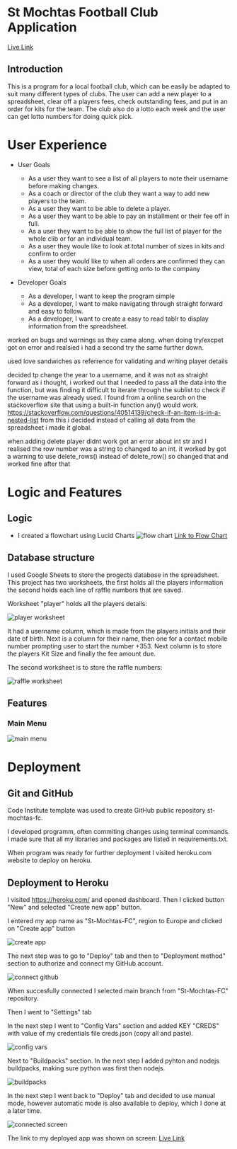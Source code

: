 # St Mochtas Football Club Application

[Live Link](https://st-mochtas-fc.herokuapp.com/)

## Introduction
This is a program for a local football club, which can be easily be adapted to suit many different types of clubs.
The user can add a new player to a spreadsheet, clear off a players fees, check outstanding fees, and put in an order 
for kits for the team. The club also do a lotto each week and the user can get lotto numbers for doing quick pick.

# User Experience

- User Goals
  - As a user they want to see a list of all players to note their username before making changes.
  - As a coach or director of the club they want a way to add new players to the team.
  - As a user they want to be able to delete a player.
  - As a user they want to be able to pay an installment or their fee off in full.
  - As a user they want to be able to show the full list of player for the whole clib or for an individual team.
  - As a user they woule like to look at total number of sizes in kits and confirm to order
  - As a user they would like to when all orders are confirmed they can view, total of each size before getting onto to the company

- Developer Goals
  - As a developer, I want to keep the program simple
  - As a developer, I want to make navigating through straight forward and easy to follow.
  - As a developer, I want to create a easy to read tablr to display information from the spreadsheet.

worked on bugs and warnings as they came along. when doing try/excpet got on error and realsied i had a second try the same further down.

used love sandwiches as referrence for validating and writing player details

decided tp change the year to a username, and it was not as straight forward as i thought, 
i worked out that I needed to pass all the data into the function, but was finding it difficult to iterate through the sublist to check if the username was already used. I found from a online search on the stackoverflow site that using a built-in function any() would work. https://stackoverflow.com/questions/40514139/check-if-an-item-is-in-a-nested-list
from this i decided instead of calling all data from the spreadsheet i made it global.

when adding delete player didnt work got an error about int str and I realised the row number was a string to changed to an int.
it worked by got a warning to use delete_rows() instead of delete_row() so changed that and worked fine after that


# Logic and Features

## Logic

- I created a flowchart using Lucid Charts 
![flow chart](/assets/images/flowchart.jpeg)
[Link to Flow Chart](https://lucid.app/lucidchart/a7266b3b-06cc-49f8-b512-7ef2e880f1b5/edit?viewport_loc=-671%2C-132%2C4933%2C2267%2C0_0&invitationId=inv_2b70d115-293e-4ac8-8826-07a126004676)

## Database structure

I used Google Sheets to store the progects database in the spreadsheet. This project has two worksheets, the first holds all the players information the second holds
each line of raffle numbers that are saved.

Worksheet "player" holds all the players details:

![player worksheet](/assets/images/player-worksheet.png)

It had a username column, which is made from the players initials and their date of birth. Next is a column for their name, then one for a contact mobile number prompting user to start the number +353. Next column is to store the players Kit Size and finally the fee amount due.

The second worksheet is to store the raffle numbers:

![raffle worksheet](/assets/images/raffle-worksheet.png)

## Features

### Main Menu

![main menu](/assets/images/main-menu.png)

# Deployment

## Git and GitHub
Code Institute template was used to create GitHub public repository st-mochtas-fc. 

I developed programm, often commiting changes using terminal commands.
I made sure that all my libraries and packages are listed in requirements.txt.

When program was ready for further deployment I visited heroku.com website to deploy on heroku.

## Deployment to Heroku
I visited https://heroku.com/ and opened dashboard. Then I clicked button "New" and selected "Create new app" button.

I entered my app name as "St-Mochtas-FC", region to Europe and clicked on "Create app" button

![create app](/assets/images/createapp.png)

The next step was to go to "Deploy" tab and then to "Deployment method" section to authorize and connect my GitHub account.

![connect github](/assets/images/connectgithub.png)

When succesfully connected I selected main branch from "St-Mochtas-FC" repository.

Then I went to "Settings" tab

In the next step I went to "Config Vars" section and added KEY "CREDS" with value of my credentials file creds.json (copy all and paste).

![config vars](/assets/images/configvars.png)

Next to "Buildpacks" section. In the next step I added pyhton and nodejs buildpacks, making sure python was first then nodejs.

![buildpacks](/assets/images/buildpacks.png)

In the next step I went back to "Deploy" tab and decided to use manual mode, however automatic mode is also available to deploy, which I done at a later time.

![connected screen](/assets/images/connected.png)

The link to my deployed app was shown on screen: [Live Link](https://st-mochtas-fc.herokuapp.com/)
